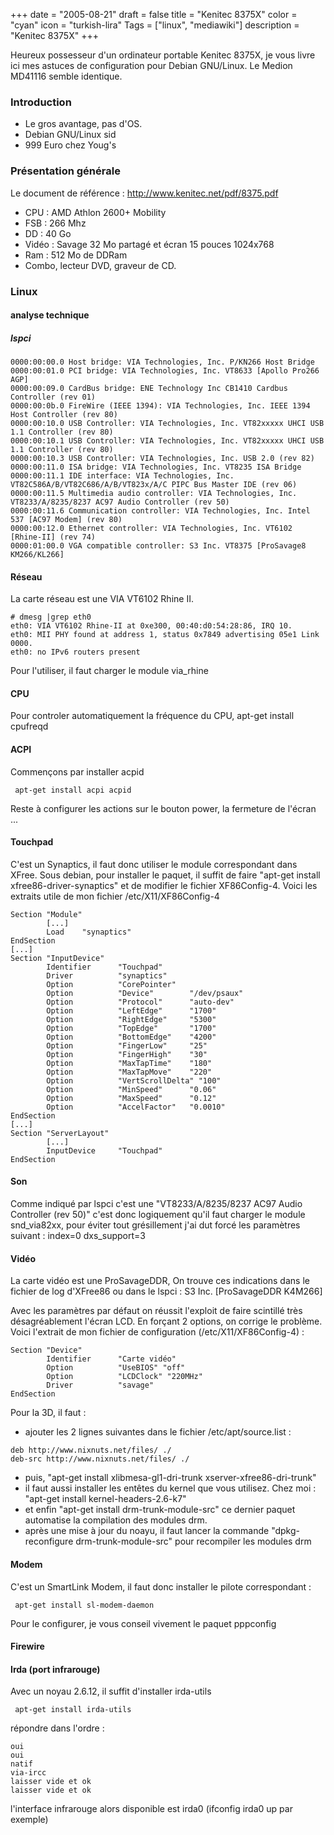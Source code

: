 +++
date = "2005-08-21"
draft = false
title = "Kenitec 8375X"
color = "cyan"
icon = "turkish-lira"
Tags = ["linux", "mediawiki"]
description = "Kenitec 8375X"
+++

Heureux possesseur d'un ordinateur portable Kenitec 8375X, je vous livre
ici mes astuces de configuration pour Debian GNU/Linux. Le Medion
MD41116 semble identique.

### Introduction

-   Le gros avantage, pas d'OS.
-   Debian GNU/Linux sid
-   999 Euro chez Youg's

### Présentation générale

Le document de référence : <http://www.kenitec.net/pdf/8375.pdf>

-   CPU : AMD Athlon 2600+ Mobility
-   FSB : 266 Mhz
-   DD : 40 Go
-   Vidéo : Savage 32 Mo partagé et écran 15 pouces 1024x768
-   Ram : 512 Mo de DDRam
-   Combo, lecteur DVD, graveur de CD.

### Linux

#### analyse technique

##### lspci

    0000:00:00.0 Host bridge: VIA Technologies, Inc. P/KN266 Host Bridge
    0000:00:01.0 PCI bridge: VIA Technologies, Inc. VT8633 [Apollo Pro266 AGP]
    0000:00:09.0 CardBus bridge: ENE Technology Inc CB1410 Cardbus Controller (rev 01)
    0000:00:0b.0 FireWire (IEEE 1394): VIA Technologies, Inc. IEEE 1394 Host Controller (rev 80)
    0000:00:10.0 USB Controller: VIA Technologies, Inc. VT82xxxxx UHCI USB 1.1 Controller (rev 80)
    0000:00:10.1 USB Controller: VIA Technologies, Inc. VT82xxxxx UHCI USB 1.1 Controller (rev 80)
    0000:00:10.3 USB Controller: VIA Technologies, Inc. USB 2.0 (rev 82)
    0000:00:11.0 ISA bridge: VIA Technologies, Inc. VT8235 ISA Bridge
    0000:00:11.1 IDE interface: VIA Technologies, Inc. VT82C586A/B/VT82C686/A/B/VT823x/A/C PIPC Bus Master IDE (rev 06)
    0000:00:11.5 Multimedia audio controller: VIA Technologies, Inc. VT8233/A/8235/8237 AC97 Audio Controller (rev 50)
    0000:00:11.6 Communication controller: VIA Technologies, Inc. Intel 537 [AC97 Modem] (rev 80)
    0000:00:12.0 Ethernet controller: VIA Technologies, Inc. VT6102 [Rhine-II] (rev 74)
    0000:01:00.0 VGA compatible controller: S3 Inc. VT8375 [ProSavage8 KM266/KL266]

#### Réseau

La carte réseau est une VIA VT6102 Rhine II.

    # dmesg |grep eth0
    eth0: VIA VT6102 Rhine-II at 0xe300, 00:40:d0:54:28:86, IRQ 10.
    eth0: MII PHY found at address 1, status 0x7849 advertising 05e1 Link 0000.
    eth0: no IPv6 routers present

Pour l'utiliser, il faut charger le module via\_rhine

#### CPU

Pour controler automatiquement la fréquence du CPU, apt-get install
cpufreqd

#### ACPI

Commençons par installer acpid

     apt-get install acpi acpid

Reste à configurer les actions sur le bouton power, la fermeture de
l'écran ...

#### Touchpad

C'est un Synaptics, il faut donc utiliser le module correspondant dans
XFree. Sous debian, pour installer le paquet, il suffit de faire
"apt-get install xfree86-driver-synaptics" et de modifier le fichier
XF86Config-4. Voici les extraits utile de mon fichier
/etc/X11/XF86Config-4

    Section "Module"
            [...]
            Load    "synaptics"
    EndSection
    [...]
    Section "InputDevice"
            Identifier      "Touchpad"
            Driver          "synaptics"
            Option          "CorePointer"
            Option          "Device"        "/dev/psaux"
            Option          "Protocol"      "auto-dev"
            Option          "LeftEdge"      "1700"
            Option          "RightEdge"     "5300"
            Option          "TopEdge"       "1700"
            Option          "BottomEdge"    "4200"
            Option          "FingerLow"     "25"
            Option          "FingerHigh"    "30"
            Option          "MaxTapTime"    "180"
            Option          "MaxTapMove"    "220"
            Option          "VertScrollDelta" "100"
            Option          "MinSpeed"      "0.06"
            Option          "MaxSpeed"      "0.12"
            Option          "AccelFactor"   "0.0010"
    EndSection
    [...]
    Section "ServerLayout"
            [...]
            InputDevice     "Touchpad"
    EndSection

#### Son

Comme indiqué par lspci c'est une "VT8233/A/8235/8237 AC97 Audio
Controller (rev 50)" c'est donc logiquement qu'il faut charger le module
snd\_via82xx, pour éviter tout grésillement j'ai dut forcé les
paramètres suivant : index=0 dxs\_support=3

#### Vidéo

La carte vidéo est une ProSavageDDR, On trouve ces indications dans le
fichier de log d'XFree86 ou dans le lspci : S3 Inc. [ProSavageDDR
K4M266]

Avec les paramètres par défaut on réussit l'exploit de faire scintillé
très désagréablement l'écran LCD. En forçant 2 options, on corrige le
problème. Voici l'extrait de mon fichier de configuration
(/etc/X11/XF86Config-4) :

    Section "Device"
            Identifier      "Carte vidéo"
            Option          "UseBIOS" "off"
            Option          "LCDClock" "220MHz"
            Driver          "savage"
    EndSection

Pour la 3D, il faut :

-   ajouter les 2 lignes suivantes dans le fichier /etc/apt/source.list
    :

<!-- -->

    deb http://www.nixnuts.net/files/ ./
    deb-src http://www.nixnuts.net/files/ ./

-   puis, "apt-get install xlibmesa-gl1-dri-trunk
    xserver-xfree86-dri-trunk"
-   il faut aussi installer les entêtes du kernel que vous utilisez.
    Chez moi : "apt-get install kernel-headers-2.6-k7"
-   et enfin "apt-get install drm-trunk-module-src" ce dernier paquet
    automatise la compilation des modules drm.
-   après une mise à jour du noayu, il faut lancer la commande
    "dpkg-reconfigure drm-trunk-module-src" pour recompiler les modules
    drm

#### Modem

C'est un SmartLink Modem, il faut donc installer le pilote correspondant
:

     apt-get install sl-modem-daemon

Pour le configurer, je vous conseil vivement le paquet pppconfig

#### Firewire

#### Irda (port infrarouge)

Avec un noyau 2.6.12, il suffit d'installer irda-utils

     apt-get install irda-utils

répondre dans l'ordre :

    oui
    oui
    natif
    via-ircc
    laisser vide et ok
    laisser vide et ok

l'interface infrarouge alors disponible est irda0 (ifconfig irda0 up par
exemple)

